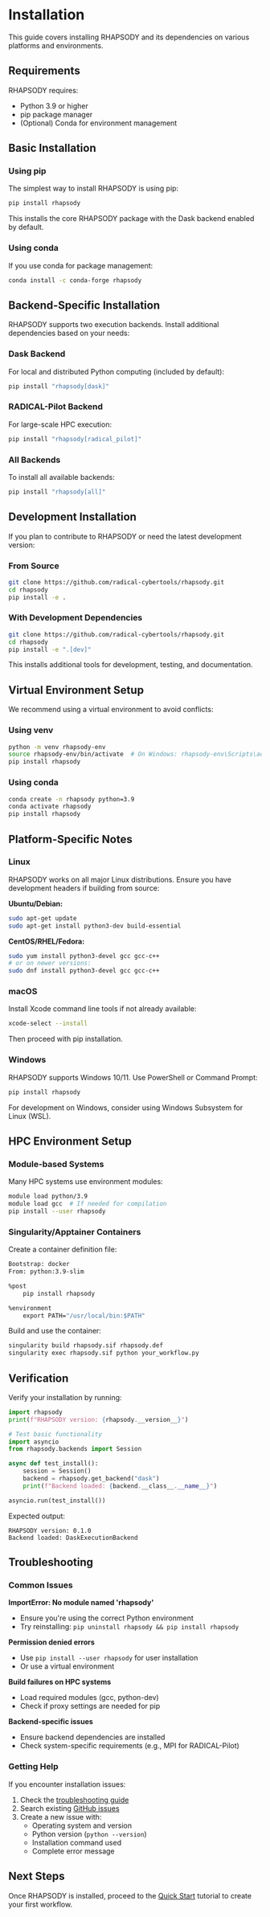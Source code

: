 # Installation

This guide covers installing RHAPSODY and its dependencies on various platforms and environments.

## Requirements

RHAPSODY requires:

- Python 3.9 or higher
- pip package manager
- (Optional) Conda for environment management

## Basic Installation

### Using pip

The simplest way to install RHAPSODY is using pip:

```bash
pip install rhapsody
```

This installs the core RHAPSODY package with the Dask backend enabled by default.

### Using conda

If you use conda for package management:

```bash
conda install -c conda-forge rhapsody
```

## Backend-Specific Installation

RHAPSODY supports two execution backends. Install additional dependencies based on your needs:

### Dask Backend

For local and distributed Python computing (included by default):

```bash
pip install "rhapsody[dask]"
```

### RADICAL-Pilot Backend

For large-scale HPC execution:

```bash
pip install "rhapsody[radical_pilot]"
```

### All Backends

To install all available backends:

```bash
pip install "rhapsody[all]"
```

## Development Installation

If you plan to contribute to RHAPSODY or need the latest development version:

### From Source

```bash
git clone https://github.com/radical-cybertools/rhapsody.git
cd rhapsody
pip install -e .
```

### With Development Dependencies

```bash
git clone https://github.com/radical-cybertools/rhapsody.git
cd rhapsody
pip install -e ".[dev]"
```

This installs additional tools for development, testing, and documentation.

## Virtual Environment Setup

We recommend using a virtual environment to avoid conflicts:

### Using venv

```bash
python -m venv rhapsody-env
source rhapsody-env/bin/activate  # On Windows: rhapsody-env\Scripts\activate
pip install rhapsody
```

### Using conda

```bash
conda create -n rhapsody python=3.9
conda activate rhapsody
pip install rhapsody
```

## Platform-Specific Notes

### Linux

RHAPSODY works on all major Linux distributions. Ensure you have development headers if building from source:

**Ubuntu/Debian:**
```bash
sudo apt-get update
sudo apt-get install python3-dev build-essential
```

**CentOS/RHEL/Fedora:**
```bash
sudo yum install python3-devel gcc gcc-c++
# or on newer versions:
sudo dnf install python3-devel gcc gcc-c++
```

### macOS

Install Xcode command line tools if not already available:

```bash
xcode-select --install
```

Then proceed with pip installation.

### Windows

RHAPSODY supports Windows 10/11. Use PowerShell or Command Prompt:

```cmd
pip install rhapsody
```

For development on Windows, consider using Windows Subsystem for Linux (WSL).

## HPC Environment Setup

### Module-based Systems

Many HPC systems use environment modules:

```bash
module load python/3.9
module load gcc  # If needed for compilation
pip install --user rhapsody
```

### Singularity/Apptainer Containers

Create a container definition file:

```dockerfile
Bootstrap: docker
From: python:3.9-slim

%post
    pip install rhapsody

%environment
    export PATH="/usr/local/bin:$PATH"
```

Build and use the container:

```bash
singularity build rhapsody.sif rhapsody.def
singularity exec rhapsody.sif python your_workflow.py
```

## Verification

Verify your installation by running:

```python
import rhapsody
print(f"RHAPSODY version: {rhapsody.__version__}")

# Test basic functionality
import asyncio
from rhapsody.backends import Session

async def test_install():
    session = Session()
    backend = rhapsody.get_backend("dask")
    print(f"Backend loaded: {backend.__class__.__name__}")

asyncio.run(test_install())
```

Expected output:
```
RHAPSODY version: 0.1.0
Backend loaded: DaskExecutionBackend
```

## Troubleshooting

### Common Issues

**ImportError: No module named 'rhapsody'**
- Ensure you're using the correct Python environment
- Try reinstalling: `pip uninstall rhapsody && pip install rhapsody`

**Permission denied errors**
- Use `pip install --user rhapsody` for user installation
- Or use a virtual environment

**Build failures on HPC systems**
- Load required modules (gcc, python-dev)
- Check if proxy settings are needed for pip

**Backend-specific issues**
- Ensure backend dependencies are installed
- Check system-specific requirements (e.g., MPI for RADICAL-Pilot)

### Getting Help

If you encounter installation issues:

1. Check the [troubleshooting guide](../user-guide/troubleshooting.md)
2. Search existing [GitHub issues](https://github.com/radical-cybertools/rhapsody/issues)
3. Create a new issue with:
   - Operating system and version
   - Python version (`python --version`)
   - Installation command used
   - Complete error message

## Next Steps

Once RHAPSODY is installed, proceed to the [Quick Start](quick-start.md) tutorial to create your first workflow.
